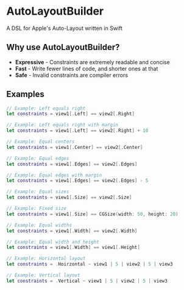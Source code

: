 # AutoLayoutBuilder
A DSL for Apple's Auto-Layout written in Swift

## Why use AutoLayoutBuilder?
* **Expressive** - Constraints are extremely readable and concise
* **Fast** - Write fewer lines of code, and shorter ones at that
* **Safe** - Invalid constraints are compiler errors

## Examples

````Swift
// Example: Left equals right
let constraints = view1[.Left] == view2[.Right]

// Example: Left equals right with margin
let constraints = view1[.Left] == view2[.Right] + 10

// Example: Equal centers
let constraints = view1[.Center] == view2[.Center]

// Example: Equal edges
let constraints = view1[.Edges] == view2[.Edges]

// Example: Equal edges with margin
let constraints = view1[.Edges] == view2[.Edges] - 5

// Example: Equal sizes
let constraints = view1[.Size] == view2[.Size]

// Example: Fixed size
let constraints = view1[.Size] == CGSize(width: 50, height: 20)

// Example: Equal widths
let constraints = view1[.Width] == view2[.Width]

// Example: Equal width and height
let constraints = view1[.Width] == view1[.Height]

// Example: Horizontal layout
let constraints = .Hoirzontal ~ view1 | 5 | view2 | 5 | view3

// Example: Vertical layout
let constraints = .Vertical ~ view1 | 5 | view2 | 5 | view3
